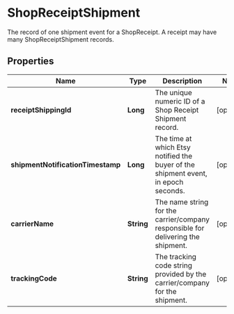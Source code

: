 

# ShopReceiptShipment

The record of one shipment event for a ShopReceipt. A receipt may have many ShopReceiptShipment records.

## Properties

| Name | Type | Description | Notes |
|------------ | ------------- | ------------- | -------------|
|**receiptShippingId** | **Long** | The unique numeric ID of a Shop Receipt Shipment record. |  [optional] |
|**shipmentNotificationTimestamp** | **Long** | The time at which Etsy notified the buyer of the shipment event, in epoch seconds. |  [optional] |
|**carrierName** | **String** | The name string for the carrier/company responsible for delivering the shipment. |  [optional] |
|**trackingCode** | **String** | The tracking code string provided by the carrier/company for the shipment. |  [optional] |



